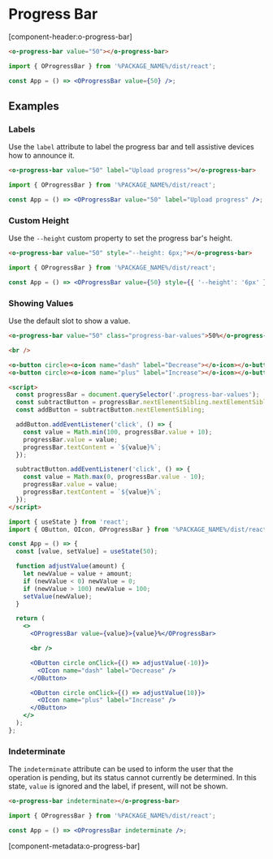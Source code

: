 # Progress Bar

[component-header:o-progress-bar]

```html preview
<o-progress-bar value="50"></o-progress-bar>
```

```jsx react
import { OProgressBar } from '%PACKAGE_NAME%/dist/react';

const App = () => <OProgressBar value={50} />;
```

## Examples

### Labels

Use the `label` attribute to label the progress bar and tell assistive devices how to announce it.

```html preview
<o-progress-bar value="50" label="Upload progress"></o-progress-bar>
```

```jsx react
import { OProgressBar } from '%PACKAGE_NAME%/dist/react';

const App = () => <OProgressBar value="50" label="Upload progress" />;
```

### Custom Height

Use the `--height` custom property to set the progress bar's height.

```html preview
<o-progress-bar value="50" style="--height: 6px;"></o-progress-bar>
```

```jsx react
import { OProgressBar } from '%PACKAGE_NAME%/dist/react';

const App = () => <OProgressBar value={50} style={{ '--height': '6px' }} />;
```

### Showing Values

Use the default slot to show a value.

```html preview
<o-progress-bar value="50" class="progress-bar-values">50%</o-progress-bar>

<br />

<o-button circle><o-icon name="dash" label="Decrease"></o-icon></o-button>
<o-button circle><o-icon name="plus" label="Increase"></o-icon></o-button>

<script>
  const progressBar = document.querySelector('.progress-bar-values');
  const subtractButton = progressBar.nextElementSibling.nextElementSibling;
  const addButton = subtractButton.nextElementSibling;

  addButton.addEventListener('click', () => {
    const value = Math.min(100, progressBar.value + 10);
    progressBar.value = value;
    progressBar.textContent = `${value}%`;
  });

  subtractButton.addEventListener('click', () => {
    const value = Math.max(0, progressBar.value - 10);
    progressBar.value = value;
    progressBar.textContent = `${value}%`;
  });
</script>
```

```jsx react
import { useState } from 'react';
import { OButton, OIcon, OProgressBar } from '%PACKAGE_NAME%/dist/react';

const App = () => {
  const [value, setValue] = useState(50);

  function adjustValue(amount) {
    let newValue = value + amount;
    if (newValue < 0) newValue = 0;
    if (newValue > 100) newValue = 100;
    setValue(newValue);
  }

  return (
    <>
      <OProgressBar value={value}>{value}%</OProgressBar>

      <br />

      <OButton circle onClick={() => adjustValue(-10)}>
        <OIcon name="dash" label="Decrease" />
      </OButton>

      <OButton circle onClick={() => adjustValue(10)}>
        <OIcon name="plus" label="Increase" />
      </OButton>
    </>
  );
};
```

### Indeterminate

The `indeterminate` attribute can be used to inform the user that the operation is pending, but its status cannot currently be determined. In this state, `value` is ignored and the label, if present, will not be shown.

```html preview
<o-progress-bar indeterminate></o-progress-bar>
```

```jsx react
import { OProgressBar } from '%PACKAGE_NAME%/dist/react';

const App = () => <OProgressBar indeterminate />;
```

[component-metadata:o-progress-bar]
